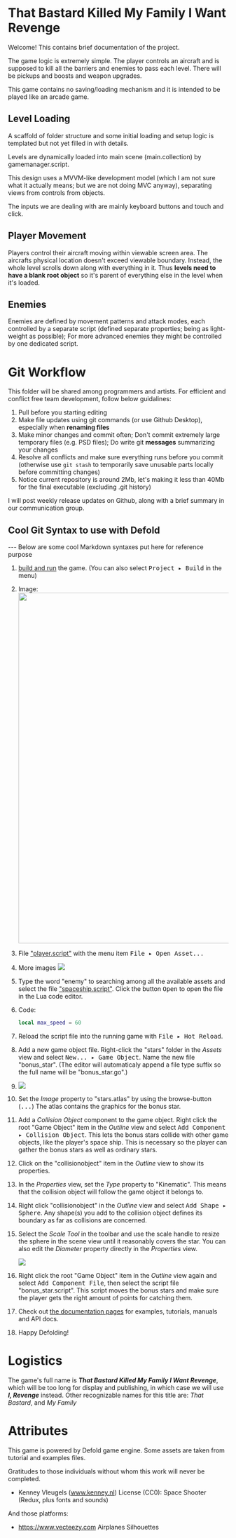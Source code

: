 # That Bastard Killed My Family I Want Revenge

Welcome! This contains brief documentation of the project.

The game logic is extremely simple. The player controls an aircraft and is supposed to kill all the barriers and enemies to pass each level. There will be pickups and boosts and weapon upgrades. 

This game contains no saving/loading mechanism and it is intended to be played like an arcade game.

## Level Loading

A scaffold of folder structure and some initial loading and setup logic is templated but not yet filled in with details.

Levels are dynamically loaded into main scene (main.collection) by gamemanager.script.

This design uses a MVVM-like development model (which I am not sure what it actually means; but we are not doing MVC anyway), separating views from controls from objects.

The inputs we are dealing with are mainly keyboard buttons and touch and click.

## Player Movement

Players control their aircraft moving within viewable screen area. The aircrafts physical location doesn't exceed viewable boundary. Instead, the whole level scrolls down along with everything in it. Thus **levels need to have a blank root object** so it's parent of everything else in the level when it's loaded.

## Enemies

Enemies are defined by movement patterns and attack modes, each controlled by a separate script (defined separate properties; being as light-weight as possible); For more advanced enemies they might be controlled by one dedicated script.

# Git Workflow

This folder will be shared among programmers and artists. For efficient and conflict free team development, follow below guidalines:

1. Pull before you starting editing
2. Make file updates using git commands (or use Github Desktop), especially when **renaming files**
3. Make minor changes and commit often; Don't commit extremely large temporary files (e.g. PSD files); Do write git **messages** summarizing your changes
4. Resolve all conflicts and make sure everything runs before you commit (otherwise use `git stash` to temporarily save unusable parts locally before committing changes)
5. Notice current repository is around 2Mb, let's making it less than 40Mb for the final executable (excluding .git history)

I will post weekly release updates on Github, along with a brief summary in our communication group.

## Cool Git Syntax to use with Defold

--- Below are some cool Markdown syntaxes put here for reference purpose
1. [build and run](defold://build) the game. (You can also select <kbd>Project ▸ Build</kbd> in the menu)
2. Image: <img src="doc/local_inage.jpg" width="800">
3. File ["player.script"](defold://open?path=/scripts/player.script) with the menu item <kbd>File ▸ Open Asset...</kbd>
4. More images  <img src="doc/open_asset.png" srcset="doc/open_asset@2x.png 2x">
5. Type the word "enemy" to searching among all the available assets and select the file ["spaceship.script"](defold://open?path=/spaceship/spaceship.script). Click the button <kbd>Open</kbd> to open the file in the Lua code editor.
6. Code: 
   ```lua
   local max_speed = 60
   ```
7. Reload the script file into the running game with <kbd>File ▸ Hot Reload</kbd>.
8. Add a new game object file. Right-click the "stars" folder in the *Assets* view and select <kbd>New... ▸ Game Object</kbd>. Name the new file "bonus_star". (The editor will automaticaly append a file type suffix so the full name will be "bonus_star.go".)
8. ![](doc/add_component.png)
9. Set the *Image* property to "stars.atlas" by using the browse-button (<kbd>...</kbd>) The atlas contains the graphics for the bonus star.

4. Add a *Collision Object* component to the game object. Right click the root "Game Object" item in the *Outline* view and select <kbd>Add Component ▸ Collision Object</kbd>. This lets the bonus stars collide with other game objects, like the player's space ship. This is necessary so the player can gather the bonus stars as well as ordinary stars.

5. Click on the "collisionobject" item in the *Outline* view to show its properties.

6. In the *Properties* view, set the *Type* property to "Kinematic". This means that the collision object will follow the game object it belongs to.

7. Right click "collisionobject" in the *Outline* view and select <kbd>Add Shape ▸ Sphere</kbd>. Any shape(s) you add to the collision object defines its boundary as far as collisions are concerned.

8. Select the *Scale Tool* in the toolbar and use the scale handle to resize the sphere in the scene view until it reasonably covers the star. You can also edit the *Diameter* property directly in the *Properties* view.

   ![](doc/sphere_size.jpg)

9. Right click the root "Game Object" item in the *Outline* view again and select <kbd>Add Component File</kbd>, then select the script file "bonus_star.script". This script moves the bonus stars and make sure the player gets the right amount of points for catching them.
10. Check out [the documentation pages](https://defold.com/learn) for examples, tutorials, manuals and API docs.
11. Happy Defolding!

# Logistics

The game's full name is ***That Bastard Killed My Family I Want Revenge***, which will be too long for display and publishing, in which case we will use ***I, Revenge*** instead. Other recognizable names for this title are: *That Bastard*, and *My Family*

# Attributes

This game is powered by Defold game engine. Some assets are taken from tutorial and examples files.

Gratitudes to those individuals without whom this work will never be completed.
- Kenney Vleugels (www.kenney.nl) License (CC0): Space Shooter (Redux, plus fonts and sounds)

And those platforms:
- https://www.vecteezy.com Airplanes Silhouettes